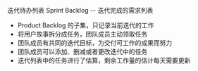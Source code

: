 
迭代待办列表 Sprint Backlog -- 迭代完成的需求列表
- Product Backlog 的子集，只记录当前迭代的工作
- 将用户故事拆分成任务，团队成员主动领取任务
- 团队成员有共同的迭代目标，为交付可工作的成果而努力
- 团队成员可以添加、删减或者更改迭代中的任务
- 迭代列表中的任务进行了估算，剩余工作量的估计每天需要更新
